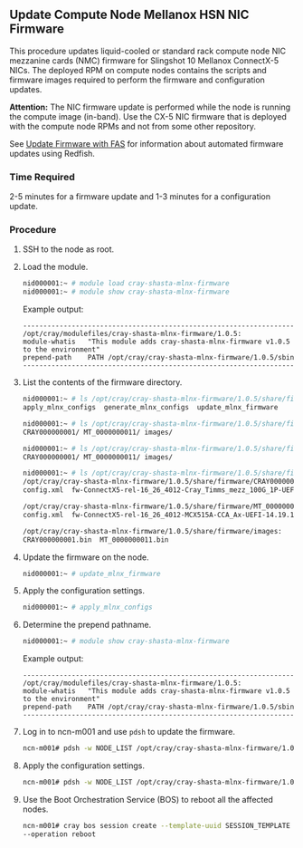## Update Compute Node Mellanox HSN NIC Firmware

This procedure updates liquid-cooled or standard rack compute node NIC mezzanine cards \(NMC\) firmware for Slingshot 10 Mellanox ConnectX-5 NICs. The deployed RPM on compute nodes contains the scripts and firmware images required to perform the firmware and configuration updates.

**Attention:** The NIC firmware update is performed while the node is running the compute image \(in-band\). Use the CX-5 NIC firmware that is deployed with the compute node RPMs and not from some other repository.

See [Update Firmware with FAS](../firmware/Update_Firmware_with_FAS.md) for information about automated firmware updates using Redfish.

### Time Required

2-5 minutes for a firmware update and 1-3 minutes for a configuration update.

### Procedure

1.  SSH to the node as root.

2.  Load the module.

    ```bash
    nid000001:~ # module load cray-shasta-mlnx-firmware
    nid000001:~ # module show cray-shasta-mlnx-firmware
    ```

    Example output:

    ```
    -------------------------------------------------------------------
    /opt/cray/modulefiles/cray-shasta-mlnx-firmware/1.0.5:
    module-whatis   "This module adds cray-shasta-mlnx-firmware v1.0.5 to the environment"
    prepend-path    PATH /opt/cray/cray-shasta-mlnx-firmware/1.0.5/sbin
    -------------------------------------------------------------------
    ```

3.  List the contents of the firmware directory.

    ```bash
    nid000001:~ # ls /opt/cray/cray-shasta-mlnx-firmware/1.0.5/share/firmware/*
    apply_mlnx_configs  generate_mlnx_configs  update_mlnx_firmware

    nid000001:~ # ls /opt/cray/cray-shasta-mlnx-firmware/1.0.5/share/firmware/
    CRAY000000001/ MT_0000000011/ images/

    nid000001:~ # ls /opt/cray/cray-shasta-mlnx-firmware/1.0.5/share/firmware/
    CRAY000000001/ MT_0000000011/ images/

    nid000001:~ # ls /opt/cray/cray-shasta-mlnx-firmware/1.0.5/share/firmware/*
    /opt/cray/cray-shasta-mlnx-firmware/1.0.5/share/firmware/CRAY000000001:
    config.xml  fw-ConnectX5-rel-16_26_4012-Cray_Timms_mezz_100G_1P-UEFI-14.19.17-FlexBoot-3.5.805.bin

    /opt/cray/cray-shasta-mlnx-firmware/1.0.5/share/firmware/MT_0000000011:
    config.xml  fw-ConnectX5-rel-16_26_4012-MCX515A-CCA_Ax-UEFI-14.19.17-FlexBoot-3.5.805.bin

    /opt/cray/cray-shasta-mlnx-firmware/1.0.5/share/firmware/images:
    CRAY000000001.bin  MT_0000000011.bin
    ```

4.  Update the firmware on the node.

    ```bash
    nid000001:~ # update_mlnx_firmware
    ```

5.  Apply the configuration settings.

    ```bash
    nid000001:~ # apply_mlnx_configs
    ```

6.  Determine the prepend pathname.

    ```bash
    nid000001:~ # module show cray-shasta-mlnx-firmware
    ```

    Example output:

    ```
    -------------------------------------------------------------------
    /opt/cray/modulefiles/cray-shasta-mlnx-firmware/1.0.5:
    module-whatis   "This module adds cray-shasta-mlnx-firmware v1.0.5 to the environment"
    prepend-path    PATH /opt/cray/cray-shasta-mlnx-firmware/1.0.5/sbin
    -------------------------------------------------------------------
    ```

7.  Log in to ncn-m001 and use `pdsh` to update the firmware.

    ```bash
    ncn-m001# pdsh -w NODE_LIST /opt/cray/cray-shasta-mlnx-firmware/1.0.5/sbin/update_mlnx_firmware
    ```

8.  Apply the configuration settings.

    ```bash
    ncn-m001# pdsh -w NODE_LIST /opt/cray/cray-shasta-mlnx-firmware/1.0.5/sbin/apply_mlnx_configs
    ```

9.  Use the Boot Orchestration Service \(BOS\) to reboot all the affected nodes.

    ```bash
    ncn-m001# cray bos session create --template-uuid SESSION_TEMPLATE \
    --operation reboot
    ```

